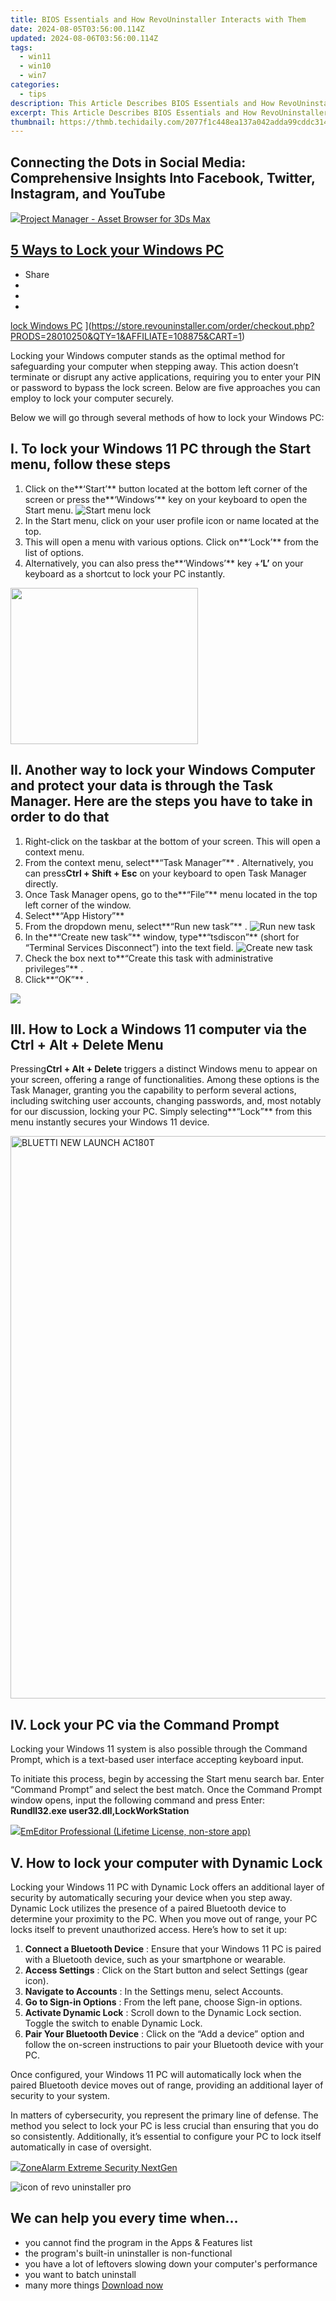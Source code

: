 ```yaml
---
title: BIOS Essentials and How RevoUninstaller Interacts with Them
date: 2024-08-05T03:56:00.114Z
updated: 2024-08-06T03:56:00.114Z
tags:
  - win11
  - win10
  - win7
categories:
  - tips
description: This Article Describes BIOS Essentials and How RevoUninstaller Interacts with Them
excerpt: This Article Describes BIOS Essentials and How RevoUninstaller Interacts with Them
thumbnail: https://thmb.techidaily.com/2077f1c448ea137a042adda99cddc314210e831040b4d1625093a313f8396691.JPG
---
```


## Connecting the Dots in Social Media: Comprehensive Insights Into Facebook, Twitter, Instagram, and YouTube

<!-- affiliate ads begin -->
<a href="https://secure.2checkout.com/order/checkout.php?PRODS=4709458&QTY=1&AFFILIATE=108875&CART=1"><img src="https://3d-kstudio.com/wp-content/uploads/2014/02/Project-Manager-3D-Models-4-800x800.jpg" border="0">Project Manager - Asset Browser for 3Ds Max</a>
<!-- affiliate ads end -->
## [5 Ways to Lock your Windows PC](https://store.revouninstaller.com/order/checkout.php?PRODS=28010250&QTY=1&AFFILIATE=108875&CART=1)

* Share
* [](http://www.facebook.com/share.php?u=https://www.revouninstaller.com/blog/5-ways-to-lock-your-windows-pc/&title=5+Ways+to+Lock+your+Windows+PC)
* [](https://twitter.com/intent/tweet?text=5+Ways+to+Lock+your+Windows+PC&url=https://www.revouninstaller.com/blog/5-ways-to-lock-your-windows-pc/ "Click to share on Twitter")
* [](https://store.revouninstaller.com/order/checkout.php?PRODS=28010250&QTY=1&AFFILIATE=108875&CART=1)

[lock Windows PC](https://f057a20f961f56a72089-b74530d2d26278124f446233f95622ef.ssl.cf1.rackcdn.com/site/blog/lock-pc/cover.png) ](https://store.revouninstaller.com/order/checkout.php?PRODS=28010250&QTY=1&AFFILIATE=108875&CART=1)

 Locking your Windows computer stands as the optimal method for safeguarding your computer when stepping away. This action doesn’t terminate or disrupt any active applications, requiring you to enter your PIN or password to bypass the lock screen. Below are five approaches you can employ to lock your computer securely.

 Below we will go through several methods of how to lock your Windows PC:

## I. To lock your Windows 11 PC through the Start menu, follow these steps

1. Click on the**‘Start’** button located at the bottom left corner of the screen or press the**‘Windows’** key on your keyboard to open the Start menu. ![Start menu lock](https://f057a20f961f56a72089-b74530d2d26278124f446233f95622ef.ssl.cf1.rackcdn.com/site/blog/lock-pc/method-1-start-menu.png)
2. In the Start menu, click on your user profile icon or name located at the top.
3. This will open a menu with various options. Click on**‘Lock’** from the list of options.
4. Alternatively, you can also press the**‘Windows’** key +**‘L’** on your keyboard as a shortcut to lock your PC instantly.

<!-- affiliate ads begin -->
<a href="https://printrendy.pxf.io/c/5597632/1453721/17020" target="_top" id="1453721"><img src="//a.impactradius-go.com/display-ad/17020-1453721" border="0" alt="" width="300" height="250"/></a><img height="0" width="0" src="https://imp.pxf.io/i/5597632/1453721/17020" style="position:absolute;visibility:hidden;" border="0" />
<!-- affiliate ads end -->
## II. Another way to lock your Windows Computer and protect your data is through the Task Manager. Here are the steps you have to take in order to do that

1. Right-click on the taskbar at the bottom of your screen. This will open a context menu.
2. From the context menu, select**“Task Manager”** . Alternatively, you can press**Ctrl + Shift + Esc** on your keyboard to open Task Manager directly.
3. Once Task Manager opens, go to the**“File”** menu located in the top left corner of the window.
4. Select**“App History”**
5. From the dropdown menu, select**“Run new task”** . ![Run new task](https://f057a20f961f56a72089-b74530d2d26278124f446233f95622ef.ssl.cf1.rackcdn.com/site/blog/lock-pc/method-2-task-manager-1.png)
6. In the**“Create new task”** window, type**“tsdiscon”** (short for “Terminal Services Disconnect”) into the text field. ![Create new task](https://f057a20f961f56a72089-b74530d2d26278124f446233f95622ef.ssl.cf1.rackcdn.com/site/blog/lock-pc/method-2-task-manager-2.png)
7. Check the box next to**“Create this task with administrative privileges”** .
8. Click**“OK”** .

<!-- affiliate ads begin -->
<a href="https://secure.2checkout.com/order/checkout.php?PRODS=3546200&QTY=1&AFFILIATE=108875&CART=1"><img src="http://www.binteko.com/sites/default/files/banner01_468x60a.gif" border="0"></a>
<!-- affiliate ads end -->
## III. How to Lock a Windows 11 computer via the Ctrl + Alt + Delete Menu

 Pressing**Ctrl + Alt + Delete** triggers a distinct Windows menu to appear on your screen, offering a range of functionalities. Among these options is the Task Manager, granting you the capability to perform several actions, including switching user accounts, changing passwords, and, most notably for our discussion, locking your PC. Simply selecting**“Lock”** from this menu instantly secures your Windows 11 device.

<!-- affiliate ads begin -->
<a href="https://bluettide.pxf.io/c/5597632/2042332/17092" target="_top" id="2042332"><img src="//a.impactradius-go.com/display-ad/17092-2042332" border="0" alt="BLUETTI NEW LAUNCH AC180T" width="960" height="900"/></a><img height="0" width="0" src="https://imp.pxf.io/i/5597632/2042332/17092" style="position:absolute;visibility:hidden;" border="0" />
<!-- affiliate ads end -->
## IV. Lock your PC via the Command Prompt

 Locking your Windows 11 system is also possible through the Command Prompt, which is a text-based user interface accepting keyboard input.

 To initiate this process, begin by accessing the Start menu search bar. Enter “Command Prompt” and select the best match. Once the Command Prompt window opens, input the following command and press Enter:  
**Rundll32.exe user32.dll,LockWorkStation**

<!-- affiliate ads begin -->
<a href="https://shop.emeditor.com/order/checkout.php?PRODS=4631722&QTY=1&AFFILIATE=108875&CART=1"><img src="https://www.emeditor.com/wp-content/uploads/2023/05/frontpage2-2048x588.webp" border="0">EmEditor Professional (Lifetime License, non-store app)</a>
<!-- affiliate ads end -->
## V. How to lock your computer with Dynamic Lock

 Locking your Windows 11 PC with Dynamic Lock offers an additional layer of security by automatically securing your device when you step away. Dynamic Lock utilizes the presence of a paired Bluetooth device to determine your proximity to the PC. When you move out of range, your PC locks itself to prevent unauthorized access. Here’s how to set it up:

1. **Connect a Bluetooth Device** : Ensure that your Windows 11 PC is paired with a Bluetooth device, such as your smartphone or wearable.
2. **Access Settings** : Click on the Start button and select Settings (gear icon).
3. **Navigate to Accounts** : In the Settings menu, select Accounts.
4. **Go to Sign-in Options** : From the left pane, choose Sign-in options.
5. **Activate Dynamic Lock** : Scroll down to the Dynamic Lock section. Toggle the switch to enable Dynamic Lock.
6. **Pair Your Bluetooth Device** : Click on the “Add a device” option and follow the on-screen instructions to pair your Bluetooth device with your PC.

 Once configured, your Windows 11 PC will automatically lock when the paired Bluetooth device moves out of range, providing an additional layer of security to your system.

 In matters of cybersecurity, you represent the primary line of defense. The method you select to lock your PC is less crucial than ensuring that you do so consistently. Additionally, it’s essential to configure your PC to lock itself automatically in case of oversight.

<!-- affiliate ads begin -->
<a href="https://estore.zonealarm.com/order/checkout.php?PRODS=36245101&QTY=1&AFFILIATE=108875&CART=1"><img src="https://sc1.checkpoint.com/sc1/za/images/boxes/zang_box_trust.png" border="0">ZoneAlarm Extreme Security NextGen</a>
<!-- affiliate ads end -->
![icon of revo uninstaller pro](https://f057a20f961f56a72089-b74530d2d26278124f446233f95622ef.ssl.cf1.rackcdn.com/site/icons/rup5-64.png)

## We can help you every time when…

* you cannot find the program in the Apps & Features list
* the program's built-in uninstaller is non-functional
* you have a lot of leftovers slowing down your computer's performance
* you want to batch uninstall
* many more things
[Download now](https://store.revouninstaller.com/order/checkout.php?PRODS=28010250&QTY=1&AFFILIATE=108875&CART=1)

<ins class="adsbygoogle"
     style="display:block"
     data-ad-format="autorelaxed"
     data-ad-client="ca-pub-7571918770474297"
     data-ad-slot="1223367746"></ins>



<ins class="adsbygoogle"
     style="display:block"
     data-ad-client="ca-pub-7571918770474297"
     data-ad-slot="8358498916"
     data-ad-format="auto"
     data-full-width-responsive="true"></ins>
